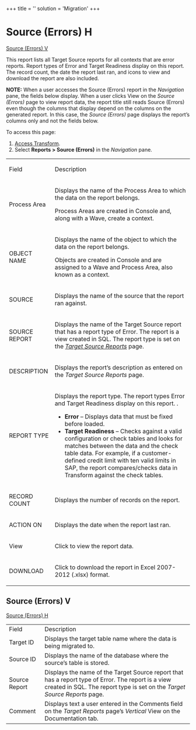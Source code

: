 +++
title = ''
solution = 'Migration'
+++

# <span id="Source_Errors_H"></span>Source (Errors) H

[Source (Errors) V](#Source_Errors_V)

This report lists all Target Source reports for all contexts that are
error reports. Report types of Error and Target Readiness display on
this report. The record count, the date the report last ran, and icons
to view and download the report are also included.

**NOTE:** When a user accesses the Source (Errors) report in the
<span style="font-style: italic;">Navigation</span> pane, the fields
below display. When a user clicks View on the *Source (Errors)* page to
view report data, the report title still reads Source (Errors) even
though the columns that display depend on the columns on the generated
report. In this case, the *Source (Errors)* page displays the report’s
columns only and not the fields below.

To access this page:

1.  [Access Transform](../Config/Access_Transform.htm).
2.  Select **Reports \> Source (Errors)** in the *Navigation* pane.

<table>
<tbody>
<tr class="odd">
<td><p>Field</p></td>
<td><p>Description</p></td>
</tr>
<tr class="even">
<td><p>Process Area</p></td>
<td><p>Displays the name of the Process Area to which the data on the report belongs.</p>
<p>Process Areas are created in Console and, along with a Wave, create a context.</p></td>
</tr>
<tr class="odd">
<td><p>OBJECT NAME</p></td>
<td><p>Displays the name of the object to which the data on the report belongs.</p>
<p>Objects are created in Console and are assigned to a Wave and Process Area, also known as a context.</p></td>
</tr>
<tr class="even">
<td><p>SOURCE</p></td>
<td><p>Displays the name of the source that the report ran against.</p></td>
</tr>
<tr class="odd">
<td><p>SOURCE REPORT</p></td>
<td><p>Displays the name of the Target Source report that has a report type of Error. The report is a view created in SQL. The report type is set on the <em><a href="Target_Source_Reports_H.htm">Target Source Reports</a></em> page.</p></td>
</tr>
<tr class="even">
<td><p>DESCRIPTION</p></td>
<td><p>Displays the report’s description as entered on the <em>Target Source Reports</em> page.</p></td>
</tr>
<tr class="odd">
<td><p>REPORT TYPE</p></td>
<td><p>Displays the report type. The report types Error and Target Readiness display on this report. .</p>
<ul>
<li><strong>Error</strong> – Displays data that must be fixed before loaded.</li>
<li><strong>Target Readiness</strong> – Checks against a valid configuration or check tables and looks for matches between the data and the check table data. For example, if a customer-defined credit limit with ten valid limits in SAP, the report compares/checks data in Transform against the check tables.</li>
</ul></td>
</tr>
<tr class="even">
<td><p>RECORD COUNT</p></td>
<td><p>Displays the number of records on the report.</p></td>
</tr>
<tr class="odd">
<td><p>ACTION ON</p></td>
<td><p>Displays the date when the report last ran.</p></td>
</tr>
<tr class="even">
<td><p>View</p></td>
<td><p>Click to view the report data.</p></td>
</tr>
<tr class="odd">
<td><p>DOWNLOAD</p></td>
<td><p>Click to download the report in Excel 2007-2012 (.xlsx) format.</p></td>
</tr>
</tbody>
</table>

## <span id="Source_Errors_V"></span>Source (Errors) V

[Source (Errors)
H](#Source_Errors_H)

|               |                                                                                                                                                                                 |
| ------------- | ------------------------------------------------------------------------------------------------------------------------------------------------------------------------------- |
| Field         | Description                                                                                                                                                                     |
| Target ID     | Displays the target table name where the data is being migrated to.                                                                                                             |
| Source ID     | Displays the name of the database where the source’s table is stored.                                                                                                           |
| Source Report | Displays the name of the Target Source report that has a report type of Error. The report is a view created in SQL. The report type is set on the *Target Source Reports* page. |
| Comment       | Displays text a user entered in the Comments field on the *Target Reports* page’s *Vertical* View on the Documentation tab.                                                     |
